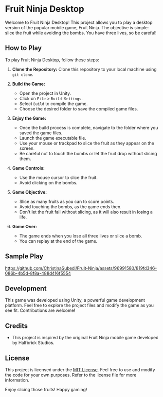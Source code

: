 # Fruit Ninja Desktop

Welcome to Fruit Ninja Desktop! This project allows you to play a desktop version of the popular mobile game, Fruit Ninja. The objective is simple: slice the fruit while avoiding the bombs. You have three lives, so be careful!

## How to Play

To play Fruit Ninja Desktop, follow these steps:

1. **Clone the Repository:** Clone this repository to your local machine using `git clone`.

2. **Build the Game:**
   - Open the project in Unity.
   - Click on `File` > `Build Settings`.
   - Select `Build` to compile the game.
   - Choose the desired folder to save the compiled game files.

3. **Enjoy the Game:**
   - Once the build process is complete, navigate to the folder where you saved the game files.
   - Launch the game executable file.
   - Use your mouse or trackpad to slice the fruit as they appear on the screen.
   - Be careful not to touch the bombs or let the fruit drop without slicing them.

4. **Game Controls:**
   - Use the mouse cursor to slice the fruit.
   - Avoid clicking on the bombs.

5. **Game Objective:**
   - Slice as many fruits as you can to score points.
   - Avoid touching the bombs, as the game ends then.
   - Don't let the fruit fall without slicing, as it will also result in losing a life.

6. **Game Over:**
   - The game ends when you lose all three lives or slice a bomb.
   - You can replay at the end of the game.
## Sample Play


https://github.com/ChristinaSubedi/Fruit-Ninja/assets/96991580/819fd346-086b-4b5d-8f8a-488d416f5554


## Development

This game was developed using Unity, a powerful game development platform. Feel free to explore the project files and modify the game as you see fit. Contributions are welcome!

## Credits

- This project is inspired by the original Fruit Ninja mobile game developed by Halfbrick Studios.

## License

This project is licensed under the [MIT License](LICENSE). Feel free to use and modify the code for your own purposes. Refer to the license file for more information.

Enjoy slicing those fruits! Happy gaming!
